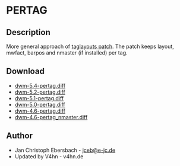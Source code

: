 # PERTAG #

## Description ##

More general approach of [taglayouts patch][3]. The patch keeps layout, mwfact, barpos and nmaster (if
installed) per tag.

## Download ##
 * [dwm-5.4-pertag.diff][7]
 * [dwm-5.2-pertag.diff][6]
 * [dwm-5.1-pertag.diff][5]
 * [dwm-5.0-pertag.diff][4]
 * [dwm-4.6-pertag.diff][1]
 * [dwm-4.6-pertag_nmaster.diff][2]

## Author ##

 * Jan Christoph Ebersbach - <jceb@e-jc.de>
 * Updated by V4hn - v4hn.de

[1]: http://www.e-jc.de/dwm/4.6/current/dwm-4.6-pertag.diff
[2]: http://www.e-jc.de/dwm/4.6/current/dwm-4.6-pertag_nmaster.diff
[3]: /dwm/patches/taglayouts.html
[4]: http://www.e-jc.de/dwm/5.0/current/dwm-5.0-pertag.diff
[5]: http://v4hn.de/patches/dwm-5.1-pertag.diff
[6]: http://suckless.org/dwm/patches/dwm-5.2-pertag.diff
[7]: http://suckless.org/dwm/patches/dwm-5.4-pertag.diff
